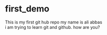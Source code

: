 # first_demo
This is my first git hub repo
my name is ali abbas 
<br>
i am trying to learn git and github.
how are you?
